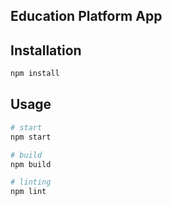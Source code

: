 ## Education Platform App 
## Installation



```bash
npm install
```

## Usage

```bash
# start
npm start

# build
npm build

# linting
npm lint
```